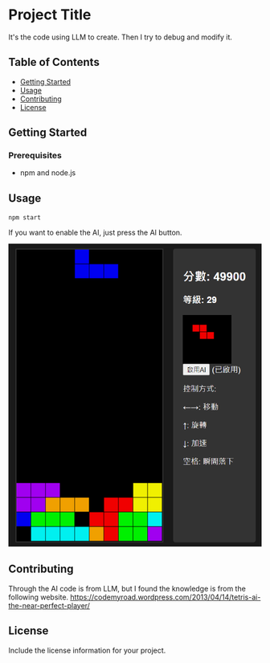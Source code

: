 # Project Title

It's the code using LLM to create. Then I try to debug and modify it.

## Table of Contents
- [Getting Started](#getting-started)
- [Usage](#usage)
- [Contributing](#contributing)
- [License](#license)

## Getting Started
### Prerequisites
* npm and node.js

## Usage
```
npm start
```
If you want to enable the AI, just press the AI button.

![image](https://github.com/RobinChiu/llm_tetris/blob/main/image/screen.png)

## Contributing
Through the AI code is from LLM, but I found the knowledge is from the following website.
https://codemyroad.wordpress.com/2013/04/14/tetris-ai-the-near-perfect-player/

## License
Include the license information for your project.
